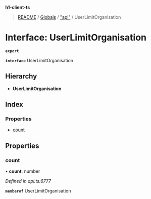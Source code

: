 **h1-client-ts**

> [README](../README.md) / [Globals](../globals.md) / ["api"](../modules/_api_.md) / UserLimitOrganisation

# Interface: UserLimitOrganisation

**`export`** 

**`interface`** UserLimitOrganisation

## Hierarchy

* **UserLimitOrganisation**

## Index

### Properties

* [count](_api_.userlimitorganisation.md#count)

## Properties

### count

•  **count**: number

*Defined in api.ts:6777*

**`memberof`** UserLimitOrganisation
